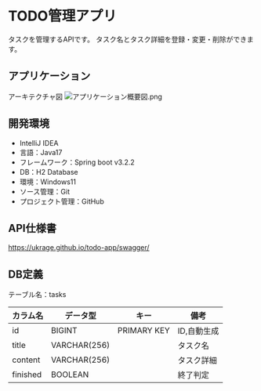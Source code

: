 # TODO管理アプリ

タスクを管理するAPIです。
タスク名とタスク詳細を登録・変更・削除ができます。

## アプリケーション

アーキテクチャ図
![アプリケーション概要図.png](..%2F..%2FUsers%2Fcfjmv%2FOneDrive%2FPictures%2F%E3%82%A2%E3%83%97%E3%83%AA%E3%82%B1%E3%83%BC%E3%82%B7%E3%83%A7%E3%83%B3%E6%A6%82%E8%A6%81%E5%9B%B3.png)

## 開発環境

* IntelliJ IDEA
* 言語：Java17
* フレームワーク：Spring boot v3.2.2
* DB：H2 Database
* 環境：Windows11
* ソース管理：Git
* プロジェクト管理：GitHub

## API仕様書

https://ukrage.github.io/todo-app/swagger/

## DB定義

テーブル名：tasks

| カラム名     | データ型         | キー          | 備考      |
|----------|--------------|-------------|---------|
| id       | BIGINT       | PRIMARY KEY | ID,自動生成 |
| title    | VARCHAR(256) |             | タスク名    |
| content  | VARCHAR(256) |             | タスク詳細   |
| finished | BOOLEAN      |             | 終了判定    |
